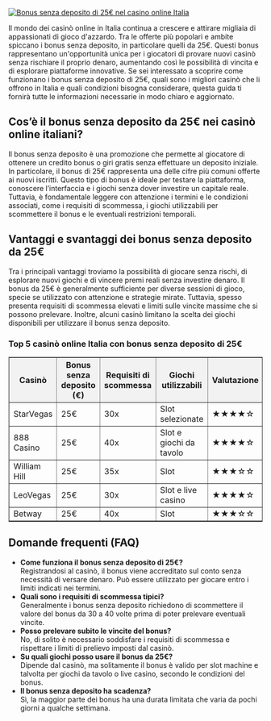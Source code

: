 [![Bonus senza deposito di 25€ nel casino online Italia](https://123-caf.pages.dev/gitsignup.png)](https://vrmoo.ru/Bt82HjjY)

<div>     <p>Il mondo dei casinò online in Italia continua a crescere e attirare migliaia di appassionati di gioco d'azzardo. Tra le offerte più popolari e ambite spiccano i bonus senza deposito, in particolare quelli da 25€. Questi bonus rappresentano un'opportunità unica per i giocatori di provare nuovi casinò senza rischiare il proprio denaro, aumentando così le possibilità di vincita e di esplorare piattaforme innovative. Se sei interessato a scoprire come funzionano i bonus senza deposito di 25€, quali sono i migliori casinò che li offrono in Italia e quali condizioni bisogna considerare, questa guida ti fornirà tutte le informazioni necessarie in modo chiaro e aggiornato.</p>      <h2>Cos’è il bonus senza deposito da 25€ nei casinò online italiani?</h2>     <p>Il bonus senza deposito è una promozione che permette al giocatore di ottenere un credito bonus o giri gratis senza effettuare un deposito iniziale. In particolare, il bonus di 25€ rappresenta una delle cifre più comuni offerte ai nuovi iscritti. Questo tipo di bonus è ideale per testare la piattaforma, conoscere l’interfaccia e i giochi senza dover investire un capitale reale. Tuttavia, è fondamentale leggere con attenzione i termini e le condizioni associati, come i requisiti di scommessa, i giochi utilizzabili per scommettere il bonus e le eventuali restrizioni temporali.</p>      <h2>Vantaggi e svantaggi dei bonus senza deposito da 25€</h2>     <p>Tra i principali vantaggi troviamo la possibilità di giocare senza rischi, di esplorare nuovi giochi e di vincere premi reali senza investire denaro. Il bonus da 25€ è generalmente sufficiente per diverse sessioni di gioco, specie se utilizzato con attenzione e strategie mirate. Tuttavia, spesso presenta requisiti di scommessa elevati e limiti sulle vincite massime che si possono prelevare. Inoltre, alcuni casinò limitano la scelta dei giochi disponibili per utilizzare il bonus senza deposito.</p>      <h3>Top 5 casinò online Italia con bonus senza deposito di 25€</h3>     <table border="1" cellpadding="6" cellspacing="0" style="border-collapse:collapse; width:100%;">       <thead>         <tr style="background-color:#f2f2f2;">           <th>Casinò</th>           <th>Bonus senza deposito (€)</th>           <th>Requisiti di scommessa</th>           <th>Giochi utilizzabili</th>           <th>Valutazione</th>         </tr>       </thead>       <tbody>         <tr>           <td>StarVegas</td>           <td>25€</td>           <td>30x</td>           <td>Slot selezionate</td>           <td>★★★★☆</td>         </tr>         <tr>           <td>888 Casino</td>           <td>25€</td>           <td>40x</td>           <td>Slot e giochi da tavolo</td>           <td>★★★★☆</td>         </tr>         <tr>           <td>William Hill</td>           <td>25€</td>           <td>35x</td>           <td>Slot</td>           <td>★★★☆☆</td>         </tr>         <tr>           <td>LeoVegas</td>           <td>25€</td>           <td>30x</td>           <td>Slot e live casino</td>           <td>★★★★☆</td>         </tr>         <tr>           <td>Betway</td>           <td>25€</td>           <td>40x</td>           <td>Slot</td>           <td>★★★☆☆</td>         </tr>       </tbody>     </table>      <h2>Domande frequenti (FAQ)</h2>     <ul>       <li><strong>Come funziona il bonus senza deposito di 25€?</strong>         <br>Registrandosi al casinò, il bonus viene accreditato sul conto senza necessità di versare denaro. Può essere utilizzato per giocare entro i limiti indicati nei termini.</li>       <li><strong>Quali sono i requisiti di scommessa tipici?</strong>         <br>Generalmente i bonus senza deposito richiedono di scommettere il valore del bonus da 30 a 40 volte prima di poter prelevare eventuali vincite.</li>       <li><strong>Posso prelevare subito le vincite del bonus?</strong>         <br>No, di solito è necessario soddisfare i requisiti di scommessa e rispettare i limiti di prelievo imposti dal casinò.</li>       <li><strong>Su quali giochi posso usare il bonus da 25€?</strong>         <br>Dipende dal casinò, ma solitamente il bonus è valido per slot machine e talvolta per giochi da tavolo o live casino, secondo le condizioni del bonus.</li>       <li><strong>Il bonus senza deposito ha scadenza?</strong>         <br>Sì, la maggior parte dei bonus ha una durata limitata che varia da pochi giorni a qualche settimana.</li>     </ul>   </div>